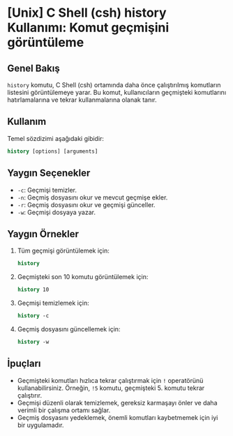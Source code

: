 # [Unix] C Shell (csh) history Kullanımı: Komut geçmişini görüntüleme

## Genel Bakış
`history` komutu, C Shell (csh) ortamında daha önce çalıştırılmış komutların listesini görüntülemeye yarar. Bu komut, kullanıcıların geçmişteki komutlarını hatırlamalarına ve tekrar kullanmalarına olanak tanır.

## Kullanım
Temel sözdizimi aşağıdaki gibidir:

```csh
history [options] [arguments]
```

## Yaygın Seçenekler
- `-c`: Geçmişi temizler.
- `-n`: Geçmiş dosyasını okur ve mevcut geçmişe ekler.
- `-r`: Geçmiş dosyasını okur ve geçmişi günceller.
- `-w`: Geçmişi dosyaya yazar.

## Yaygın Örnekler
1. Tüm geçmişi görüntülemek için:
   ```csh
   history
   ```

2. Geçmişteki son 10 komutu görüntülemek için:
   ```csh
   history 10
   ```

3. Geçmişi temizlemek için:
   ```csh
   history -c
   ```

4. Geçmiş dosyasını güncellemek için:
   ```csh
   history -w
   ```

## İpuçları
- Geçmişteki komutları hızlıca tekrar çalıştırmak için `!` operatörünü kullanabilirsiniz. Örneğin, `!5` komutu, geçmişteki 5. komutu tekrar çalıştırır.
- Geçmişi düzenli olarak temizlemek, gereksiz karmaşayı önler ve daha verimli bir çalışma ortamı sağlar.
- Geçmiş dosyasını yedeklemek, önemli komutları kaybetmemek için iyi bir uygulamadır.